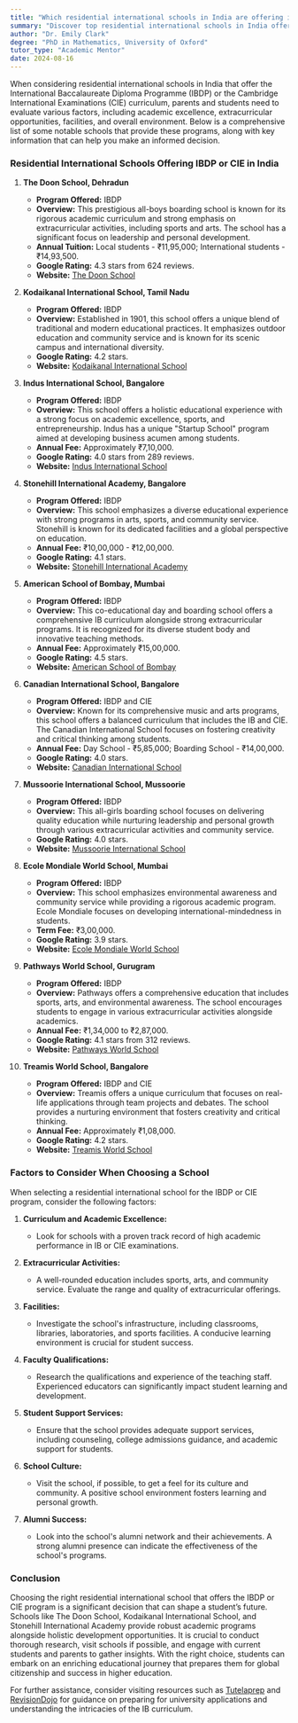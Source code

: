 ```yaml
---
title: "Which residential international schools in India are offering international baccalaureate diploma programs or CIE?"
summary: "Discover top residential international schools in India offering International Baccalaureate Diploma and CIE programs for academic excellence and opportunities."
author: "Dr. Emily Clark"
degree: "PhD in Mathematics, University of Oxford"
tutor_type: "Academic Mentor"
date: 2024-08-16
---
```


When considering residential international schools in India that offer the International Baccalaureate Diploma Programme (IBDP) or the Cambridge International Examinations (CIE) curriculum, parents and students need to evaluate various factors, including academic excellence, extracurricular opportunities, facilities, and overall environment. Below is a comprehensive list of some notable schools that provide these programs, along with key information that can help you make an informed decision.

### Residential International Schools Offering IBDP or CIE in India

1. **The Doon School, Dehradun**
   - **Program Offered:** IBDP
   - **Overview:** This prestigious all-boys boarding school is known for its rigorous academic curriculum and strong emphasis on extracurricular activities, including sports and arts. The school has a significant focus on leadership and personal development.
   - **Annual Tuition:** Local students - ₹11,95,000; International students - ₹14,93,500.
   - **Google Rating:** 4.3 stars from 624 reviews.
   - **Website:** [The Doon School](https://www.doonschool.com)

2. **Kodaikanal International School, Tamil Nadu**
   - **Program Offered:** IBDP
   - **Overview:** Established in 1901, this school offers a unique blend of traditional and modern educational practices. It emphasizes outdoor education and community service and is known for its scenic campus and international diversity.
   - **Google Rating:** 4.2 stars.
   - **Website:** [Kodaikanal International School](https://www.kis.in)

3. **Indus International School, Bangalore**
   - **Program Offered:** IBDP
   - **Overview:** This school offers a holistic educational experience with a strong focus on academic excellence, sports, and entrepreneurship. Indus has a unique "Startup School" program aimed at developing business acumen among students.
   - **Annual Fee:** Approximately ₹7,10,000.
   - **Google Rating:** 4.0 stars from 289 reviews.
   - **Website:** [Indus International School](https://indusschool.com)

4. **Stonehill International Academy, Bangalore**
   - **Program Offered:** IBDP
   - **Overview:** This school emphasizes a diverse educational experience with strong programs in arts, sports, and community service. Stonehill is known for its dedicated facilities and a global perspective on education.
   - **Annual Fee:** ₹10,00,000 - ₹12,00,000.
   - **Google Rating:** 4.1 stars.
   - **Website:** [Stonehill International Academy](https://www.stonehill.in)

5. **American School of Bombay, Mumbai**
   - **Program Offered:** IBDP
   - **Overview:** This co-educational day and boarding school offers a comprehensive IB curriculum alongside strong extracurricular programs. It is recognized for its diverse student body and innovative teaching methods.
   - **Annual Fee:** Approximately ₹15,00,000.
   - **Google Rating:** 4.5 stars.
   - **Website:** [American School of Bombay](https://www.asbindia.org)

6. **Canadian International School, Bangalore**
   - **Program Offered:** IBDP and CIE
   - **Overview:** Known for its comprehensive music and arts programs, this school offers a balanced curriculum that includes the IB and CIE. The Canadian International School focuses on fostering creativity and critical thinking among students.
   - **Annual Fee:** Day School - ₹5,85,000; Boarding School - ₹14,00,000.
   - **Google Rating:** 4.0 stars.
   - **Website:** [Canadian International School](https://www.cis.edu.in)

7. **Mussoorie International School, Mussoorie**
   - **Program Offered:** IBDP
   - **Overview:** This all-girls boarding school focuses on delivering quality education while nurturing leadership and personal growth through various extracurricular activities and community service.
   - **Google Rating:** 4.0 stars.
   - **Website:** [Mussoorie International School](https://www.mussoorieinternationalschool.com)

8. **Ecole Mondiale World School, Mumbai**
   - **Program Offered:** IBDP
   - **Overview:** This school emphasizes environmental awareness and community service while providing a rigorous academic program. Ecole Mondiale focuses on developing international-mindedness in students.
   - **Term Fee:** ₹3,00,000.
   - **Google Rating:** 3.9 stars.
   - **Website:** [Ecole Mondiale World School](https://www.ecolemondiale.org)

9. **Pathways World School, Gurugram**
   - **Program Offered:** IBDP
   - **Overview:** Pathways offers a comprehensive education that includes sports, arts, and environmental awareness. The school encourages students to engage in various extracurricular activities alongside academics.
   - **Annual Fee:** ₹1,34,000 to ₹2,87,000.
   - **Google Rating:** 4.1 stars from 312 reviews.
   - **Website:** [Pathways World School](https://www.pathwaysnoida.edu.in)

10. **Treamis World School, Bangalore**
    - **Program Offered:** IBDP and CIE
    - **Overview:** Treamis offers a unique curriculum that focuses on real-life applications through team projects and debates. The school provides a nurturing environment that fosters creativity and critical thinking.
    - **Annual Fee:** Approximately ₹1,08,000.
    - **Google Rating:** 4.2 stars.
    - **Website:** [Treamis World School](http://www.treamis.org)

### Factors to Consider When Choosing a School

When selecting a residential international school for the IBDP or CIE program, consider the following factors:

1. **Curriculum and Academic Excellence:**
   - Look for schools with a proven track record of high academic performance in IB or CIE examinations.

2. **Extracurricular Activities:**
   - A well-rounded education includes sports, arts, and community service. Evaluate the range and quality of extracurricular offerings.

3. **Facilities:**
   - Investigate the school's infrastructure, including classrooms, libraries, laboratories, and sports facilities. A conducive learning environment is crucial for student success.

4. **Faculty Qualifications:**
   - Research the qualifications and experience of the teaching staff. Experienced educators can significantly impact student learning and development.

5. **Student Support Services:**
   - Ensure that the school provides adequate support services, including counseling, college admissions guidance, and academic support for students.

6. **School Culture:**
   - Visit the school, if possible, to get a feel for its culture and community. A positive school environment fosters learning and personal growth.

7. **Alumni Success:**
   - Look into the school's alumni network and their achievements. A strong alumni presence can indicate the effectiveness of the school's programs.

### Conclusion

Choosing the right residential international school that offers the IBDP or CIE program is a significant decision that can shape a student’s future. Schools like The Doon School, Kodaikanal International School, and Stonehill International Academy provide robust academic programs alongside holistic development opportunities. It is crucial to conduct thorough research, visit schools if possible, and engage with current students and parents to gather insights. With the right choice, students can embark on an enriching educational journey that prepares them for global citizenship and success in higher education. 

For further assistance, consider visiting resources such as [Tutelaprep](https://www.tutelaprep.com) and [RevisionDojo](https://www.revisiondojo.com) for guidance on preparing for university applications and understanding the intricacies of the IB curriculum.
    